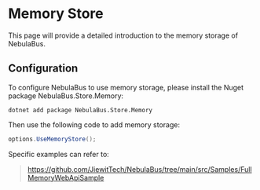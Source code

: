 # Memory Store
This page will provide a detailed introduction to the memory storage of NebulaBus.

## Configuration
To configure NebulaBus to use memory storage, please install the Nuget package NebulaBus.Store.Memory:

```shell
dotnet add package NebulaBus.Store.Memory
```

Then use the following code to add memory storage:
```csharp
options.UseMemoryStore();
```

Specific examples can refer to:
> https://github.com/JiewitTech/NebulaBus/tree/main/src/Samples/FullMemoryWebApiSample